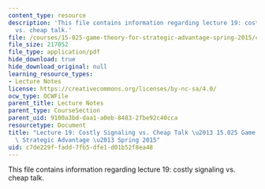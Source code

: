 ```yaml
---
content_type: resource
description: 'This file contains information regarding lecture 19: costly signaling
  vs. cheap talk.'
file: /courses/15-025-game-theory-for-strategic-advantage-spring-2015/c7de229ffadd7fb5dfe1d01b52f8ea48_MIT15_025S15_Lec_19.pdf
file_size: 217052
file_type: application/pdf
hide_download: true
hide_download_original: null
learning_resource_types:
- Lecture Notes
license: https://creativecommons.org/licenses/by-nc-sa/4.0/
ocw_type: OCWFile
parent_title: Lecture Notes
parent_type: CourseSection
parent_uid: 9100a3bd-daa1-a0eb-8483-2fbe92c40cca
resourcetype: Document
title: "Lecture 19: Costly Signaling vs. Cheap Talk \u2013 15.025 Game Theory for\
  \ Strategic Advantage \u2013 Spring 2015"
uid: c7de229f-fadd-7fb5-dfe1-d01b52f8ea48
---
```

This file contains information regarding lecture 19: costly signaling vs. cheap talk.